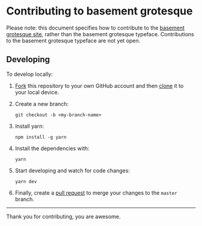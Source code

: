 # Contributing to basement grotesque

Please note: this document specifies how to contribute to the [basement grotesque site](https://grotesque.basement.studio/), rather than the basement grotesque typeface. Contributions to the basement grotesque typeface are not yet open.

## Developing

To develop locally:

1. [Fork](https://help.github.com/articles/fork-a-repo/) this repository to your own GitHub account and then [clone](https://help.github.com/articles/cloning-a-repository/) it to your local device.

2. Create a new branch:

   ```
   git checkout -b <my-branch-name>
   ```

3. Install yarn:

   ```
   npm install -g yarn
   ```

4. Install the dependencies with:

   ```
   yarn
   ```

5. Start developing and watch for code changes:

   ```
   yarn dev
   ```

6. Finally, create a [pull request](https://docs.github.com/en/github/collaborating-with-pull-requests/proposing-changes-to-your-work-with-pull-requests/creating-a-pull-request-from-a-fork) to merge your changes to the `master` branch.

---

Thank you for contributing, you are awesome.
